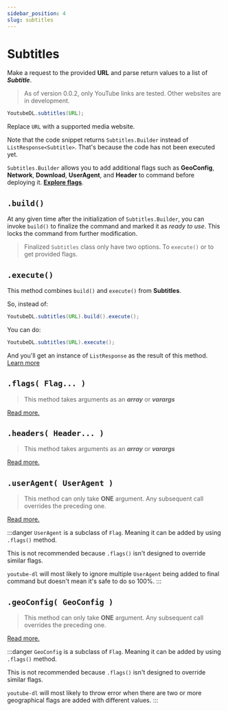 ```yaml
---
sidebar_position: 4
slug: subtitles
---
```


# Subtitles

Make a request to the provided **URL** and parse return values to a list of **_Subtitle_**.

> As of version 0.0.2, only YouTube links are tested. Other websites are in development.

```java
YoutubeDL.subtitles(URL);
```

Replace `URL` with a supported media website.

Note that the code snippet returns `Subtitles.Builder` instead of `ListResponse<Subtitle>`.
That's because the code has not been executed yet.

`Subtitles.Builder` allows you to add additional flags such as **GeoConfig**, **Network**, **Download**, **UserAgent**, and **Header**
to command before deploying it. [**Explore flags**](/docs/category/flags).

## `.build()`

At any given time after the initialization of `Subtitles.Builder`, you can invoke `build()` to finalize the command
and marked it as _ready to use_. This locks the command from further modification.

> Finalized `Subtitles` class only have two options. To `execute()` or to get provided flags.

## `.execute()`

This method combines `build()` and `execute()` from **Subtitles**.

So, instead of:

```java
YoutubeDL.subtitles(URL).build().execute();
```

You can do:

```java
YoutubeDL.subtitles(URL).execute();
```

And you'll get an instance of `ListResponse` as the result of this method. 
[Learn more](/docs/Responses.md#listresponse)

## `.flags( Flag... )`
> This method takes arguments as an **_array_** or **_varargs_**

[Read more.](/docs/flags/Flag.md)

## `.headers( Header... )`
> This method takes arguments as an **_array_** or **_varargs_**

[Read more.](/docs/flags/Header.md)

## `.userAgent( UserAgent )`
> This method can only take **ONE** argument. Any subsequent call overrides the preceding one.

[Read more.](/docs/flags/UserAgent.md)

:::danger
`UserAgent` is a subclass of `Flag`. Meaning it can be added by using `.flags()` method.

This is not recommended because `.flags()` isn't designed to override similar flags.

`youtube-dl` will most likely to ignore multiple `UserAgent` being added to final command but
doesn't mean it's safe to do so 100%.
:::

## `.geoConfig( GeoConfig )`
> This method can only take **ONE** argument. Any subsequent call overrides the preceding one.

[Read more.](/docs/flags/GeoConfig.md)

:::danger
`GeoConfig` is a subclass of `Flag`. Meaning it can be added by using `.flags()` method.

This is not recommended because `.flags()` isn't designed to override similar flags.

`youtube-dl` will most likely to throw error when there are two
or more geographical flags are added with different values.
:::